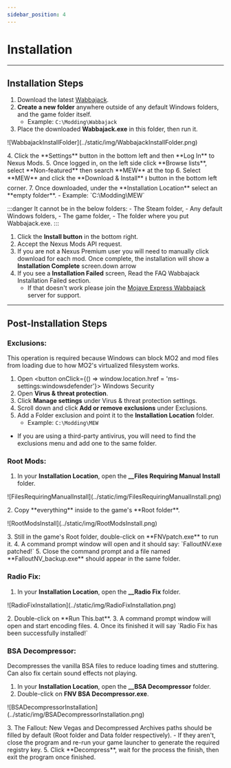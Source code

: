 ```yaml
---
sidebar_position: 4
---
```


# Installation

---

## Installation Steps


1. Download the latest [Wabbajack](https://www.wabbajack.org/).
2. **Create a new folder** anywhere outside of any default Windows folders, and the game folder itself.
    - Example: `C:\Modding\Wabbajack`
3. Place the downloaded **Wabbajack.exe** in this folder, then run it.
<p>![WabbajackInstallFolder](../static/img/WabbajackInstallFolder.png)</p>
4. Click the **Settings** button in the bottom left and then **Log In** to Nexus Mods. 
5. Once logged in, on the left side click **Browse lists**, select **Non-featured** then search **MEW** at the top 
6. Select **MEW** and click the **Download & Install** ⭳ button in the bottom left corner. 
7. Once downloaded, under the **Installation Location** select an **empty folder**. 
    - Example: `C:\Modding\MEW`

:::danger It cannot be in the below folders:
    - The Steam folder,
    - Any default Windows folders,
    - The game folder,
    - The folder where you put Wabbajack.exe.
:::
    
1. Click the **Install button** in the bottom right.
2. Accept the Nexus Mods API request. 
3. If you are not a Nexus Premium user you will need to manually click download for each mod. 
Once complete, the installation will show a **Installation Complete** screen.down arrow
4. If you see a **Installation Failed** screen, Read the FAQ Wabbajack Installation Failed section. 
    - If that doesn't work please join the [Mojave Express Wabbajack](https://discord.gg/SFpZYpAuUz) server for support.

---

## Post-Installation Steps

### Exclusions:

This operation is required because Windows can block MO2 and mod files from loading due to how MO2's virtualized filesystem works.


1. Open <button onClick={() => window.location.href = 'ms-settings:windowsdefender'}> Windows Security </button>
2. Open **Virus & threat protection**.
3. Click **Manage settings** under Virus & threat protection settings.
4. Scroll down and click **Add or remove exclusions** under Exclusions.
5. Add a Folder exclusion and point it to the **Installation Location** folder.
    - Example: `C:\Modding\MEW`


- If you are using a third-party antivirus, you will need to find the exclusions menu and add one to the same folder.

### Root Mods:

1. In your **Installation Location**, open the <span class="custom-text">**__Files Requiring Manual Install**</span> folder.
<p>![FilesRequiringManualInstall](../static/img/FilesRequiringManualInstall.png)</p>
2. Copy **everything** inside to the game's **Root folder**.
<p>![RootModsInstall](../static/img/RootModsInstall.png)</p>
3. Still in the game's Root folder, double-click on **FNVpatch.exe** to run it.
4. A command prompt window will open and it should say:
    `FalloutNV.exe patched!`
5. Close the command prompt and a file named **FalloutNV_backup.exe** should appear in the same folder.

### Radio Fix:

1. In your **Installation Location**, open the <span class="custom-text">**__Radio Fix**</span> folder.
<p>![RadioFixInstallation](../static/img/RadioFixInstallation.png)</p>
2. Double-click on **Run This.bat**.
3. A command prompt window will open and start encoding files.
4. Once its finished it will say `Radio Fix has been successfully installed!`

### BSA Decompressor:
Decompresses the vanilla BSA files to reduce loading times and stuttering. Can also fix certain sound effects not playing.

1. In your **Installation Location**, open the <span class="custom-text">**__BSA Decompressor**</span> folder. 
2. Double-click on **FNV BSA Decompressor.exe**.
<p>![BSADecompressorInstallation](../static/img/BSADecompressorInstallation.png)</p>
3. The Fallout: New Vegas and Decompressed Archives paths should be filled by default (Root folder and Data folder respectively).
        - If they aren't, close the program and re-run your game launcher to generate the required registry key.
5. Click **Decompress**, wait for the process the finish, then exit the program once finished.
